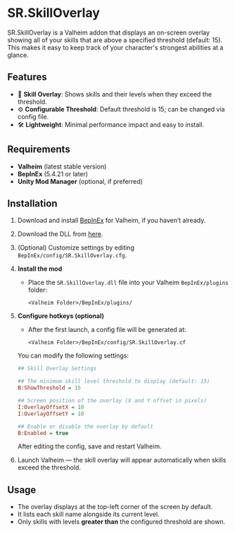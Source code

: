 # SR.SkillOverlay

SR.SkillOverlay is a Valheim addon that displays an on-screen overlay showing all of your skills that are above a specified threshold (default: 15). This makes it easy to keep track of your character's strongest abilities at a glance.

## Features

* 🎯 **Skill Overlay**: Shows skills and their levels when they exceed the threshold.
* ⚙️ **Configurable Threshold**: Default threshold is 15; can be changed via config file.
* 🛠️ **Lightweight**: Minimal performance impact and easy to install.

## Requirements

* **Valheim** (latest stable version)
* **BepInEx** (5.4.21 or later)
* **Unity Mod Manager** (optional, if preferred)

## Installation

1. Download and install [BepInEx](https://github.com/BepInEx/BepInEx) for Valheim, if you haven’t already.

2. Download the DLL from [here](https://github.com/StephanRosin/SR.SkillOverlay/releases/tag/release).

3. (Optional) Customize settings by editing `BepInEx/config/SR.SkillOverlay.cfg`.

4. **Install the mod**
   - Place the `SR.SkillOverlay.dll` file into your Valheim `BepInEx/plugins` folder:
     ```
     <Valheim Folder>/BepInEx/plugins/
     ```

4. **Configure hotkeys (optional)**
   - After the first launch, a config file will be generated at:
     ```
     <Valheim Folder>/BepInEx/config/SR.SkillOverlay.cf
     ```
   You can modify the following settings:

    ```ini
    ## Skill Overlay Settings
    
    ## The minimum skill level threshold to display (default: 15)
    B:ShowThreshold = 15
    
    ## Screen position of the overlay (X and Y offset in pixels)
    I:OverlayOffsetX = 10
    I:OverlayOffsetY = 10
    
    ## Enable or disable the overlay by default
    B:Enabled = true
    ```
    
    After editing the config, save and restart Valheim.

5. Launch Valheim — the skill overlay will appear automatically when skills exceed the threshold.

## Usage

* The overlay displays at the top-left corner of the screen by default.
* It lists each skill name alongside its current level.
* Only skills with levels **greater than** the configured threshold are shown.

